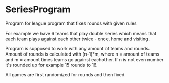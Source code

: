# SeriesProgram
Program for league program that fixes rounds with given rules

For example we have 6 teams that play double series which means that each team plays against each other twice - once,
home and visiting.

Program is supposed to work with any amount of teams and rounds. Amount of rounds is calculated with (n-1)*m,
where n = amount of teams and m = amount times teams go against eachother. 
If n is not even number it's rounded up for example 15 rounds to 16.

All games are first randomized for rounds and then fixed.
